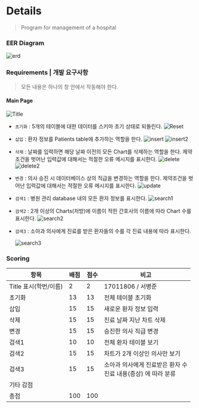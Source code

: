 # Details
> Program for management of a hospital



### EER Diagram

![erd](./img/erd.png)

 

### Requirements | 개발 요구사항

> 모든 내용은 하나의 창 안에서 작동해야 한다.



####  Main Page

![Title](./img/1.png)

- `초기화` : 5개의 테이블에 대한 데이터를 스키마 초기 상태로 되돌린다.
  ![Reset](./img/2.png)

- `삽입`  : 환자 정보를 Patients table에 추가하는 역할을 한다.
  ![insert](./img/3.png) ![insert2](./img/5.png)
  
- `삭제` : 날짜를 입력하면 해당 날짜 이전의 모든 Chart를 삭제하는 역할을 한다. 제약조건을 벗어난 입력값에 대해서는 적절한 오류 메시지를 표시한다.
  ![delete](./img/6.png) ![delete2](./img/7.png)

- `변경` : 의사 승진 시 데이터베이스 상의 직급을 변경하는 역할을 한다. 제약조건을 벗어난 입력값에 대해서는 적절한 오류 메시지를 표시한다.
  ![update](./img/8.png)

- `검색1` : 병원 관리 database 내의 모든 환자 정보를 표시한다.
  ![search1](./img/9.png)

- `검색2` : 2개 이상의 Charts(처방)에 이름이 적힌 간호사의 이름에 따라 Chart 수를 표시한다.
  ![search2](./img/10.png)

- `검색3` : 소아과 의사에게 진료를 받은 환자들의 수를 각 진료 내용에 따라 표시한다.

  ![search3](./img/11.png)


 

 

### Scoring



| 항목                  | 배점 | 점수 | 비고                                                         |
| --------------------- | ---- | ---- | ------------------------------------------------------------ |
| Title 표시(학번/이름) | 2    | 2    | 17011806 / 서병준                                            |
| 초기화                | 13   | 13   | 전체 테이블 초기화                                           |
| 삽입                  | 15   | 15   | 새로운 환자 정보 입력                                        |
| 삭제                  | 15   | 15   | 진료 날짜 지난 차트 삭제                                     |
| 변경                  | 15   | 15   | 승진한 의사 직급 변경                                        |
| 검색1                 | 10   | 10   | 전체 환자 테이블 보기                                        |
| 검색2                 | 15   | 15   | 차트가 2개 이상인 의사만 보기                                |
| 검색3                 | 15   | 15   | 소아과 의사에게 진료받은 환자 수<br />진료 내용(증상) 에 따라 분류 |
| 기타 감점             |      |      |                                                              |
| 총점                  | 100  | 100  |                                                              |






